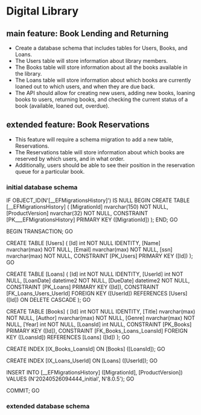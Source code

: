 # Digital Library

## main feature: Book Lending and Returning

* Create a database schema that includes tables for Users, Books, and Loans.
* The Users table will store information about library members.
* The Books table will store information about all the books available in the library.
* The Loans table will store information about which books are currently loaned out to which users, and when they are due back.
* The API should allow for creating new users, adding new books, loaning books to users, returning books, and checking the current status of a book (available, loaned out, overdue).

## extended feature: Book Reservations

* This feature will require a schema migration to add a new table, Reservations.
* The Reservations table will store information about which books are reserved by which users, and in what order.
* Additionally, users should be able to see their position in the reservation queue for a particular book.

### initial database schema
IF OBJECT_ID(N'[__EFMigrationsHistory]') IS NULL
BEGIN
    CREATE TABLE [__EFMigrationsHistory] (
        [MigrationId] nvarchar(150) NOT NULL,
        [ProductVersion] nvarchar(32) NOT NULL,
        CONSTRAINT [PK___EFMigrationsHistory] PRIMARY KEY ([MigrationId])
    );
END;
GO

BEGIN TRANSACTION;
GO

CREATE TABLE [Users] (
    [Id] int NOT NULL IDENTITY,
    [Name] nvarchar(max) NOT NULL,
    [Email] nvarchar(max) NOT NULL,
    [ssn] nvarchar(max) NOT NULL,
    CONSTRAINT [PK_Users] PRIMARY KEY ([Id])
);
GO

CREATE TABLE [Loans] (
    [Id] int NOT NULL IDENTITY,
    [UserId] int NOT NULL,
    [LoanDate] datetime2 NOT NULL,
    [DueDate] datetime2 NOT NULL,
    CONSTRAINT [PK_Loans] PRIMARY KEY ([Id]),
    CONSTRAINT [FK_Loans_Users_UserId] FOREIGN KEY ([UserId]) REFERENCES [Users] ([Id]) ON DELETE CASCADE
);
GO

CREATE TABLE [Books] (
    [Id] int NOT NULL IDENTITY,
    [Title] nvarchar(max) NOT NULL,
    [Author] nvarchar(max) NOT NULL,
    [Genre] nvarchar(max) NOT NULL,
    [Year] int NOT NULL,
    [LoansId] int NULL,
    CONSTRAINT [PK_Books] PRIMARY KEY ([Id]),
    CONSTRAINT [FK_Books_Loans_LoansId] FOREIGN KEY ([LoansId]) REFERENCES [Loans] ([Id])
);
GO

CREATE INDEX [IX_Books_LoansId] ON [Books] ([LoansId]);
GO

CREATE INDEX [IX_Loans_UserId] ON [Loans] ([UserId]);
GO

INSERT INTO [__EFMigrationsHistory] ([MigrationId], [ProductVersion])
VALUES (N'20240526094444_initial', N'8.0.5');
GO

COMMIT;
GO

### extended database schema